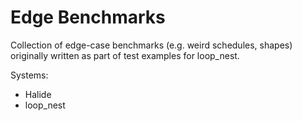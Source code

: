 # Edge Benchmarks

Collection of edge-case benchmarks (e.g. weird schedules, shapes)
originally written as part of test examples for loop_nest.


Systems:
* Halide
* loop_nest


